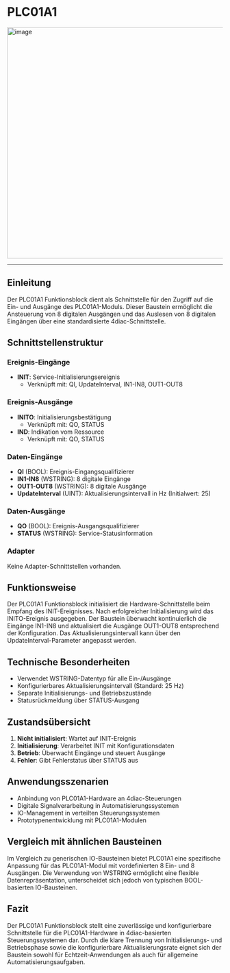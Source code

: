 # PLC01A1

<img width="1073" height="540" alt="image" src="https://github.com/user-attachments/assets/5a5bf23e-8741-4ccf-8f3d-aac2afba49b1" />

* * * * * * * * * *

## Einleitung

Der PLC01A1 Funktionsblock dient als Schnittstelle für den Zugriff auf die Ein- und Ausgänge des PLC01A1-Moduls. Dieser Baustein ermöglicht die Ansteuerung von 8 digitalen Ausgängen und das Auslesen von 8 digitalen Eingängen über eine standardisierte 4diac-Schnittstelle.

## Schnittstellenstruktur

### **Ereignis-Eingänge**

- **INIT**: Service-Initialisierungsereignis
  - Verknüpft mit: QI, UpdateInterval, IN1-IN8, OUT1-OUT8

### **Ereignis-Ausgänge**

- **INITO**: Initialisierungsbestätigung
  - Verknüpft mit: QO, STATUS
- **IND**: Indikation vom Ressource
  - Verknüpft mit: QO, STATUS

### **Daten-Eingänge**

- **QI** (BOOL): Ereignis-Eingangsqualifizierer
- **IN1-IN8** (WSTRING): 8 digitale Eingänge
- **OUT1-OUT8** (WSTRING): 8 digitale Ausgänge
- **UpdateInterval** (UINT): Aktualisierungsintervall in Hz (Initialwert: 25)

### **Daten-Ausgänge**

- **QO** (BOOL): Ereignis-Ausgangsqualifizierer
- **STATUS** (WSTRING): Service-Statusinformation

### **Adapter**

Keine Adapter-Schnittstellen vorhanden.

## Funktionsweise

Der PLC01A1 Funktionsblock initialisiert die Hardware-Schnittstelle beim Empfang des INIT-Ereignisses. Nach erfolgreicher Initialisierung wird das INITO-Ereignis ausgegeben. Der Baustein überwacht kontinuierlich die Eingänge IN1-IN8 und aktualisiert die Ausgänge OUT1-OUT8 entsprechend der Konfiguration. Das Aktualisierungsintervall kann über den UpdateInterval-Parameter angepasst werden.

## Technische Besonderheiten

- Verwendet WSTRING-Datentyp für alle Ein-/Ausgänge
- Konfigurierbares Aktualisierungsintervall (Standard: 25 Hz)
- Separate Initialisierungs- und Betriebszustände
- Statusrückmeldung über STATUS-Ausgang

## Zustandsübersicht

1. **Nicht initialisiert**: Wartet auf INIT-Ereignis
2. **Initialisierung**: Verarbeitet INIT mit Konfigurationsdaten
3. **Betrieb**: Überwacht Eingänge und steuert Ausgänge
4. **Fehler**: Gibt Fehlerstatus über STATUS aus

## Anwendungsszenarien

- Anbindung von PLC01A1-Hardware an 4diac-Steuerungen
- Digitale Signalverarbeitung in Automatisierungssystemen
- IO-Management in verteilten Steuerungssystemen
- Prototypenentwicklung mit PLC01A1-Modulen

## Vergleich mit ähnlichen Bausteinen

Im Vergleich zu generischen IO-Bausteinen bietet PLC01A1 eine spezifische Anpassung für das PLC01A1-Modul mit vordefinierten 8 Ein- und 8 Ausgängen. Die Verwendung von WSTRING ermöglicht eine flexible Datenrepräsentation, unterscheidet sich jedoch von typischen BOOL-basierten IO-Bausteinen.

## Fazit

Der PLC01A1 Funktionsblock stellt eine zuverlässige und konfigurierbare Schnittstelle für die PLC01A1-Hardware in 4diac-basierten Steuerungssystemen dar. Durch die klare Trennung von Initialisierungs- und Betriebsphase sowie die konfigurierbare Aktualisierungsrate eignet sich der Baustein sowohl für Echtzeit-Anwendungen als auch für allgemeine Automatisierungsaufgaben.
